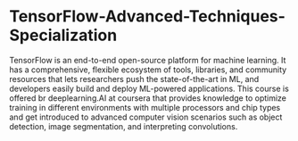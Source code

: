 # TensorFlow-Advanced-Techniques-Specialization
TensorFlow is an end-to-end open-source platform for machine learning. It has a comprehensive, flexible ecosystem of tools, libraries, and community resources that lets researchers push the state-of-the-art in ML, and developers easily build and deploy ML-powered applications. This course is offered br deeplearning.AI at coursera that provides knowledge to optimize training in different environments with multiple processors and chip types and get introduced to advanced computer vision scenarios such as object detection, image segmentation, and interpreting convolutions.
